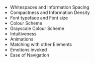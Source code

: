 - Whitespaces and Information Spacing
- Compactness and Information Density
- Font typeface and Font size
- Colour Scheme
- Grayscale Colour Scheme
- Intuitiveness
- Animations
- Matching with other Elements
- Emotions invoked
- Ease of Navigation